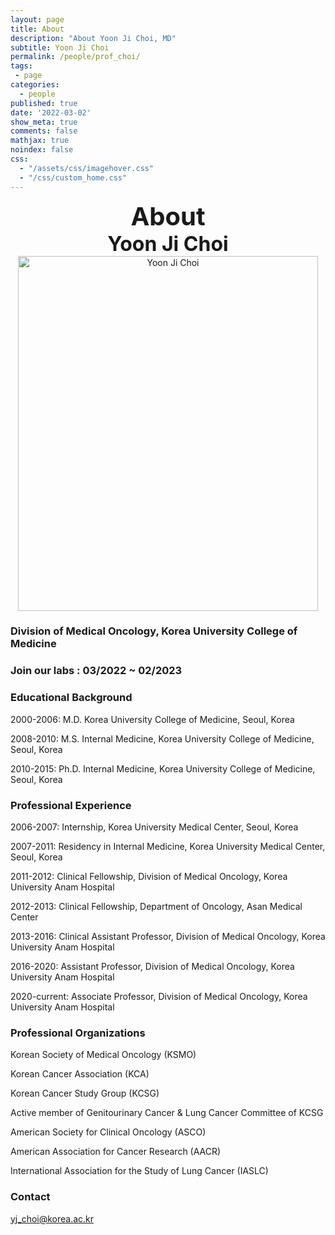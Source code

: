 ```yaml
---
layout: page
title: About
description: "About Yoon Ji Choi, MD"
subtitle: Yoon Ji Choi
permalink: /people/prof_choi/
tags:
 - page
categories:
  - people
published: true
date: '2022-03-02'
show_meta: true
comments: false
mathjax: true
noindex: false
css:
  - "/assets/css/imagehover.css"
  - "/css/custom_home.css"
---
```


<style>
.center{
  text-align: center;
}
</style>

<link
    rel="stylesheet"
    href="https://cdnjs.cloudflare.com/ajax/libs/font-awesome/5.8.2/css/all.min.css"
  />

<div class="center"><div style="font-weight: bold; font-size: 40px;">
About
</div></div>
<div class="center"><div style="font-weight: bold; font-size: 32px;">
Yoon Ji Choi
</div></div>

<!-- Avoid edit from here... -->
<div class="center">
    <img src="{{ site.url }}/assets/img/people/prof_choi.png" width="480px" height="568px" alt="Yoon Ji Choi"/>
</div>

<link
    rel="stylesheet"
    href="https://cdnjs.cloudflare.com/ajax/libs/font-awesome/5.8.2/css/all.min.css"
  />

<div class=center>
<a href="{{ site.url }}/files/YoonJiChoi_publications.pdf" class="social-icons" title="Curriculum Vitae"><i class="fa fa-graduation-cap cvmeta"></i></a></div>
<!-- until here! -->

<p></p>

### **Division of Medical Oncology, Korea University College of Medicine**

### **Join our labs : 03/2022 ~ 02/2023**

### **Educational Background** 
2000-2006: M.D. Korea University College of Medicine, Seoul, Korea <br />

2008-2010: M.S. Internal Medicine, Korea University College of Medicine, Seoul, Korea <br />

2010-2015: Ph.D. Internal Medicine, Korea University College of Medicine, Seoul, Korea <br />



### **Professional Experience**
2006-2007: Internship, Korea University Medical Center, Seoul, Korea <br />

2007-2011: Residency in Internal Medicine, Korea University Medical Center, Seoul, Korea <br />

2011-2012: Clinical Fellowship, Division of Medical Oncology, Korea University Anam Hospital <br />

2012-2013: Clinical Fellowship, Department of Oncology, Asan Medical Center <br />

2013-2016: Clinical Assistant Professor, Division of Medical Oncology, Korea University Anam Hospital <br />

2016-2020: Assistant Professor, Division of Medical Oncology, Korea University Anam Hospital <br />

2020-current: Associate Professor, Division of Medical Oncology, Korea University Anam Hospital <br />


### **Professional Organizations**
Korean Society of Medical Oncology (KSMO) <br />

Korean Cancer Association (KCA) <br />

Korean Cancer Study Group (KCSG) <br />

Active member of Genitourinary Cancer & Lung Cancer Committee of KCSG <br />

American Society for Clinical Oncology (ASCO) <br />

American Association for Cancer Research (AACR) <br />

International Association for the Study of Lung Cancer (IASLC) <br />


### **Contact**
<i class="fa fa-paper-plane"></i> yj_choi@korea.ac.kr
